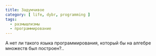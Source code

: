 ```yaml
---
title: Задумчивое
category: [ life, dybr, programming ]
tags:
  - размышлизмы
  - программирование
---
```

А нет ли такого языка программирования, который бы на алгебре множеств был построен?..

